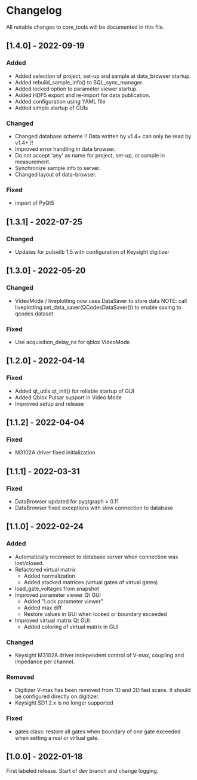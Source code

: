 # Changelog
All notable changes to core_tools will be documented in this file.

## \[1.4.0] - 2022-09-19
### Added
- Added selection of project, set-up and sample at data_browser startup.
- Added rebuild_sample_info() to SQL_sync_manager.
- Added locked option to parameter viewer startup.
- Added HDF5 export and re-import for data publication.
- Added configuration using YAML file
- Added simple startup of GUIs

### Changed
- Changed database scheme !! Data written by v1.4+ can only be read by v1.4+ !!
- Improved error handling in data browser.
- Do not accept 'any' as name for project, set-up, or sample in measurement.
- Synchronize sample info to server.
- Changed layout of data-browser.

### Fixed
- import of PyQt5

## \[1.3.1] - 2022-07-25
### Changed
- Updates for pulselib 1.5 with configuration of Keysight digitizer

## \[1.3.0] - 2022-05-20
### Changed
- VideoMode / liveplotting now uses DataSaver to store data
  NOTE: call liveplotting.set_data_saver(QCodesDataSaver()) to enable saving to qcodes dataset

### Fixed
- Use acquisition_delay_ns for qblox VideoMode


## \[1.2.0] - 2022-04-14
### Fixed
- Added qt_utils.qt_init() for reliable startup of GUI
- Added Qblox Pulsar support in Video Mode
- Improved setup and release

## \[1.1.2] - 2022-04-04
### Fixed
- M3102A driver fixed initialization

## \[1.1.1] - 2022-03-31
### Fixed
- DataBrowser updated for pyqtgraph > 0.11
- DataBrowser fixed exceptions with slow connection to database

## \[1.1.0] - 2022-02-24
### Added
- Automatically reconnect to database server when connection was lost/closed.
- Refactored virtual matrix
    - Added normalization
    - Added stacked matrices (virtual gates of virtual gates)
- load_gate_voltages from snapshot
- Improved parameter viewer Qt GUI
    - Added "Lock parameter viewer"
    - Added max diff
    - Restore values in GUI when locked or boundary exceeded
- Improved virtual matrix Qt GUI
    - Added coloring of virtual matrix in GUI

### Changed
- Keysight M3102A driver independent control of V-max, coupling and impedance per channel.

### Removed
- Digitizer V-max has been removed from 1D and 2D fast scans. It should be configured directly on digitizer.
- Keysight SD1 2.x is no longer supported

### Fixed
- gates class: restore all gates when boundary of one gate exceeded when setting a real or virtual gate.

## \[1.0.0] - 2022-01-18
First labeled release. Start of dev branch and change logging.
